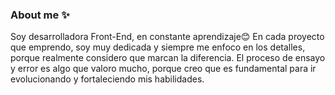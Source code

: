 ### About me ✨


Soy desarrolladora Front-End, en constante aprendizaje😊
En cada proyecto que emprendo, soy muy dedicada y siempre me enfoco en los detalles, porque realmente considero que marcan la diferencia. El proceso de ensayo y error es algo que valoro mucho, porque creo que es fundamental para ir evolucionando y fortaleciendo mis habilidades.

